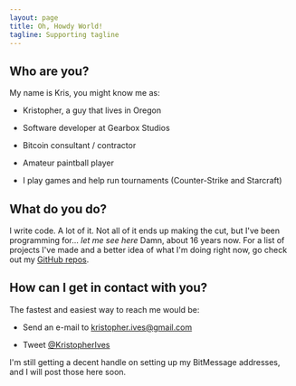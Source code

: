 ```yaml
---
layout: page
title: Oh, Howdy World!
tagline: Supporting tagline
---
```


## Who are you?
My name is Kris, you might know me as:

* Kristopher, a guy that lives in Oregon

* Software developer at Gearbox Studios

* Bitcoin consultant / contractor

* Amateur paintball player

* I play games and help run tournaments (Counter-Strike and Starcraft)

## What do you do?

I write code. A lot of it. Not all of it ends up making the cut, but I've
been programming for... *let me see here* Damn, about 16 years now. For a list
of projects I've made and a better idea of what I'm doing right now, go check
out my [GitHub repos](https://github.com/krisives).

## How can I get in contact with you?

The fastest and easiest way to reach me would be:

* Send an e-mail to [kristopher.ives@gmail.com](mailto:kristopher.ives@gmail.com)

* Tweet [@KristopherIves](https://twitter.com/KristopherIves)

I'm still getting a decent handle on setting up my BitMessage addresses,
and I will post those here soon.

